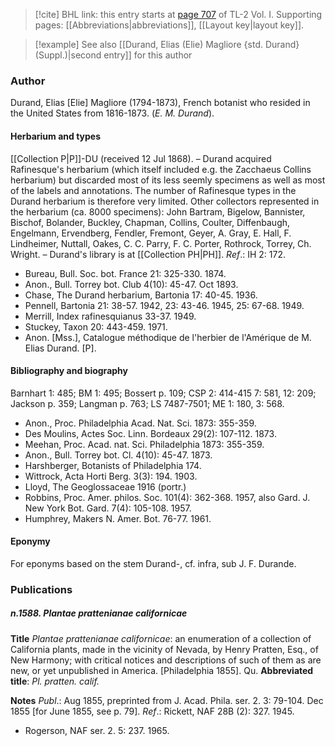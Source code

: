 > [!cite] BHL link: this entry starts at [page 707](https://www.biodiversitylibrary.org/item/103414#page/755/mode/1up) of TL-2 Vol. I.
> Supporting pages: [[Abbreviations|abbreviations]], [[Layout key|layout key]].

> [!example] See also [[Durand, Elias (Elie) Magliore {std. Durand} (Suppl.)|second entry]] for this author

### Author

Durand, Elias \[Elie\] Magliore (1794-1873), French botanist who resided in the United States from 1816-1873. (*E. M. Durand*).

#### Herbarium and types

[[Collection P|P]]-DU (received 12 Jul 1868). – Durand acquired Rafinesque's herbarium (which itself included e.g. the Zacchaeus Collins herbarium) but discarded most of its less seemly specimens as well as most of the labels and annotations. The number of Rafinesque types in the Durand herbarium is therefore very limited. Other collectors represented in the herbarium (ca. 8000 specimens): John Bartram, Bigelow, Bannister, Bischof, Bolander, Buckley, Chapman, Collins, Coulter, Diffenbaugh, Engelmann, Ervendberg, Fendler, Fremont, Geyer, A. Gray, E. Hall, F. Lindheimer, Nuttall, Oakes, C. C. Parry, F. C. Porter, Rothrock, Torrey, Ch. Wright. – Durand's library is at [[Collection PH|PH]].
*Ref*.: IH 2: 172.
- Bureau, Bull. Soc. bot. France 21: 325-330. 1874.
- Anon., Bull. Torrey bot. Club 4(10): 45-47. Oct 1893.
- Chase, The Durand herbarium, Bartonia 17: 40-45. 1936.
- Pennell, Bartonia 21: 38-57. 1942, 23: 43-46. 1945, 25: 67-68. 1949.
- Merrill, Index rafinesquianus 33-37. 1949.
- Stuckey, Taxon 20: 443-459. 1971.
- Anon. \[Mss.\], Catalogue méthodique de l'herbier de l'Amérique de M. Elias Durand. \[P\].

#### Bibliography and biography

Barnhart 1: 485; BM 1: 495; Bossert p. 109; CSP 2: 414-415 7: 581, 12: 209; Jackson p. 359; Langman p. 763; LS 7487-7501; ME 1: 180, 3: 568.
- Anon., Proc. Philadelphia Acad. Nat. Sci. 1873: 355-359.
- Des Moulins, Actes Soc. Linn. Bordeaux 29(2): 107-112. 1873.
- Meehan, Proc. Acad. nat. Sci. Philadelphia 1873: 355-359.
- Anon., Bull. Torrey bot. Cl. 4(10): 45-47. 1873.
- Harshberger, Botanists of Philadelphia 174.
- Wittrock, Acta Horti Berg. 3(3): 194. 1903.
- Lloyd, The Geoglossaceae 1916 (portr.)
- Robbins, Proc. Amer. philos. Soc. 101(4): 362-368. 1957, also Gard. J. New York Bot. Gard. 7(4): 105-108. 1957.
- Humphrey, Makers N. Amer. Bot. 76-77. 1961.

#### Eponymy

For eponyms based on the stem Durand-, cf. infra, sub J. F. Durande.

### Publications

##### n.1588. Plantae prattenianae californicae

**Title**
*Plantae prattenianae californicae*: an enumeration of a collection of California plants, made in the vicinity of Nevada, by Henry Pratten, Esq., of New Harmony; with critical notices and descriptions of such of them as are new, or yet unpublished in America. \[Philadelphia 1855\]. Qu.
**Abbreviated title**: *Pl. pratten. calif.*

**Notes**
*Publ*.: Aug 1855, preprinted from J. Acad. Phila. ser. 2. 3: 79-104. Dec 1855 \[for June 1855, see p. 79\].
*Ref*.: Rickett, NAF 28B (2): 327. 1945.
- Rogerson, NAF ser. 2. 5: 237. 1965.

